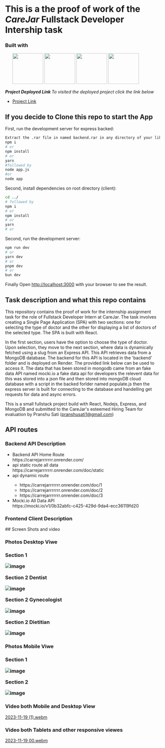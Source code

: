 <h1>This is a the proof of work of the <b><i>CareJar</i> Fullstack Developer Intership task</b> </h1>
<h3>Built with </h3>
<ul list-style-type="none"; >

  <img src="https://github.com/Pranshu1sati/CareJarAssignment/assets/95905172/bfd7f08f-1b14-4897-ad7a-300fc560f8f8" width="100" height ="100"/>
  <img src='https://github.com/Pranshu1sati/CareJarAssignment/assets/95905172/c5392dc8-3ae5-43ee-a400-e73524378f7e' width="100" height ="100"/>
  <img src='https://github.com/Pranshu1sati/CareJarAssignment/assets/95905172/bfffa1b1-6f51-4ab1-9f9f-eabc78189210' width="100" height ="100"/> 
  <img src='https://github.com/Pranshu1sati/CareJarAssignment/assets/95905172/d66bec7a-4d60-46ec-b334-f910cc08a19c' width="100" height ="100"/>

</ul>
<b><i>Project Deployed Link </i></b>
<i>To visited the deployed project click the link below </i>

- [Project Link](https://care-jar-assignment.vercel.app/)


## If you decide to Clone this repo to start the App 
First, run the development server for express backed:
```bash
Extract the .rar file in named backend.rar in any directory of your liking, open terminal and type the following commands
npm i
# or
npm install
# or
yarn
#followed by 
node app.js
#or
node app
```
Second, install dependencies on root directory (client):
```bash
cd ../
# followed by
npm i
# or
npm install
# or
yarn
# or
```
Second, run the development server:

```bash
npm run dev
# or
yarn dev
# or
pnpm dev
# or
bun dev
```

Finally Open [http://localhost:3000](http://localhost:3000) with your browser to see the result.
## Task description and what this repo contains


This repository contains the proof of work for the internship assignment task for the role of Fullstack Developer Intern at CareJar. The task involves creating a Single Page Application (SPA) with two sections: one for selecting the type of doctor and the other for displaying a list of doctors of the selected type. The SPA is built with React.

In the first section, users have the option to choose the type of doctor. Upon selection, they move to the next section, where data is dynamically fetched using a slug from an Express API. This API retrieves data from a MongoDB database. The backend for this API is located in the 'backend' folder and is deployed on Render. The provided link below can be used to access it.
The data that has been stored in mongodb came from an fake data API named mocki.io a fake data api for developers the relevent data for this was stored into a json file and then stored into mongoDB cloud database with a script in the backed forlder named populate.js then the express server is built for connecting to the database and handelling get requests for data and async errors.

This is a small fullstack project build with React, Nodejs, Express, and MongoDB and submitted to the CareJar's esteemed Hiring Team for evaluation by Pranshu Sati (pranshusati1@gmail.com)

## API routes
<h3>Backend API Description</h3>
<ul>
<li>Backend API Home Route</li>
 https://carrejarrrrrrr.onrender.com/
<li>api static route all data</li>
https://carrejarrrrrrr.onrender.com/doc/static
<li>api dynamic route</li>
<ul>
<li>https://carrejarrrrrrr.onrender.com/doc/1</li>
  <li>https://carrejarrrrrrr.onrender.com/doc/2</li>
 <li> https://carrejarrrrrrr.onrender.com/doc/3</li>
</ul>
<li>Mocki.io All Data API</li>
 https://mocki.io/v1/0b32abfc-c425-429d-9da4-ecc36119fd20
</ul>

<h3>Frontend Client Description</h3>
## Screen Shots and video

<h3> Photos Desktop Viwe<h3>
Section 1 

![image](https://github.com/Pranshu1sati/CareJarAssignment/assets/95905172/2d2dee98-b77a-4946-b6ba-ff1336983ab8)

Section 2 Dentist 

![image](https://github.com/Pranshu1sati/CareJarAssignment/assets/95905172/9670ed46-5bed-4722-8314-7de94f575ae0)

Section 2 Gynecologist

![image](https://github.com/Pranshu1sati/CareJarAssignment/assets/95905172/21abfe3a-1e34-44e2-9b0b-61a7ebef8c87)

Section 2 Dietitian

![image](https://github.com/Pranshu1sati/CareJarAssignment/assets/95905172/e50489d0-fbbc-4a03-9be1-34bc9672dbef)

<h3> Photos Mobile Viwe<h3>
Section 1 

![image](https://github.com/Pranshu1sati/CareJarAssignment/assets/95905172/14138b70-37c4-491e-8846-7ec4342678e1)

Section 2

![image](https://github.com/Pranshu1sati/CareJarAssignment/assets/95905172/29595de5-4c3d-4ff4-9f6d-388e1b51bc34)

<h3>Video both Mobile and Desktop View</h3>

[2023-11-19 (1).webm](https://github.com/Pranshu1sati/CareJarAssignment/assets/95905172/59e7ed04-62e5-4012-882f-92805fa4af27)

<h3>Video both Tablets and other responsive viewes</h3>

[2023-11-19 00.webm](https://github.com/Pranshu1sati/CareJarAssignment/assets/95905172/ed1de20c-52a2-4a20-a2cd-b10d29b9ffae)
